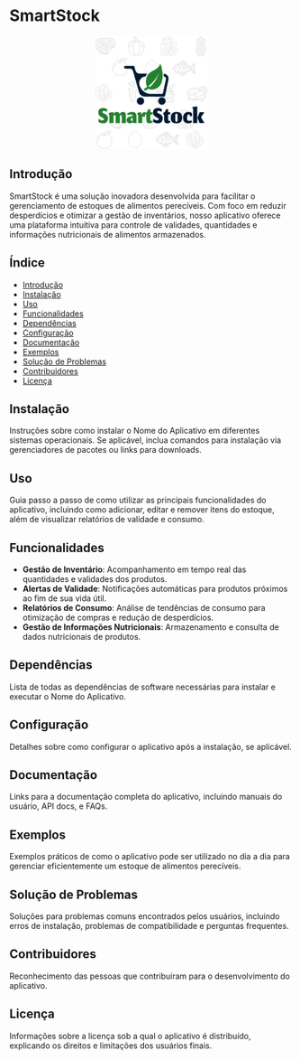 # SmartStock
<p align="center">
  <img src="logoapp.png" alt="Logo do Aplicativo" width="200"/>
</p>

## Introdução

SmartStock é uma solução inovadora desenvolvida para facilitar o gerenciamento de estoques de alimentos perecíveis. Com foco em reduzir desperdícios e otimizar a gestão de inventários, nosso aplicativo oferece uma plataforma intuitiva para controle de validades, quantidades e informações nutricionais de alimentos armazenados.

## Índice

- [Introdução](#introdução)
- [Instalação](#instalação)
- [Uso](#uso)
- [Funcionalidades](#funcionalidades)
- [Dependências](#dependências)
- [Configuração](#configuração)
- [Documentação](#documentação)
- [Exemplos](#exemplos)
- [Solução de Problemas](#solução-de-problemas)
- [Contribuidores](#contribuidores)
- [Licença](#licença)

## Instalação

Instruções sobre como instalar o Nome do Aplicativo em diferentes sistemas operacionais. Se aplicável, inclua comandos para instalação via gerenciadores de pacotes ou links para downloads.

## Uso

Guia passo a passo de como utilizar as principais funcionalidades do aplicativo, incluindo como adicionar, editar e remover itens do estoque, além de visualizar relatórios de validade e consumo.

## Funcionalidades

- **Gestão de Inventário**: Acompanhamento em tempo real das quantidades e validades dos produtos.
- **Alertas de Validade**: Notificações automáticas para produtos próximos ao fim de sua vida útil.
- **Relatórios de Consumo**: Análise de tendências de consumo para otimização de compras e redução de desperdícios.
- **Gestão de Informações Nutricionais**: Armazenamento e consulta de dados nutricionais de produtos.

## Dependências

Lista de todas as dependências de software necessárias para instalar e executar o Nome do Aplicativo.

## Configuração

Detalhes sobre como configurar o aplicativo após a instalação, se aplicável.

## Documentação

Links para a documentação completa do aplicativo, incluindo manuais do usuário, API docs, e FAQs.

## Exemplos

Exemplos práticos de como o aplicativo pode ser utilizado no dia a dia para gerenciar eficientemente um estoque de alimentos perecíveis.

## Solução de Problemas

Soluções para problemas comuns encontrados pelos usuários, incluindo erros de instalação, problemas de compatibilidade e perguntas frequentes.

## Contribuidores

Reconhecimento das pessoas que contribuíram para o desenvolvimento do aplicativo.

## Licença

Informações sobre a licença sob a qual o aplicativo é distribuído, explicando os direitos e limitações dos usuários finais.

